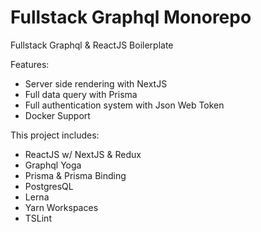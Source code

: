 # Fullstack Graphql Monorepo

Fullstack Graphql & ReactJS Boilerplate

Features:

- Server side rendering with NextJS
- Full data query with Prisma
- Full authentication system with Json Web Token
- Docker Support

This project includes:

- ReactJS w/ NextJS & Redux
- Graphql Yoga
- Prisma & Prisma Binding
- PostgresQL
- Lerna
- Yarn Workspaces
- TSLint
